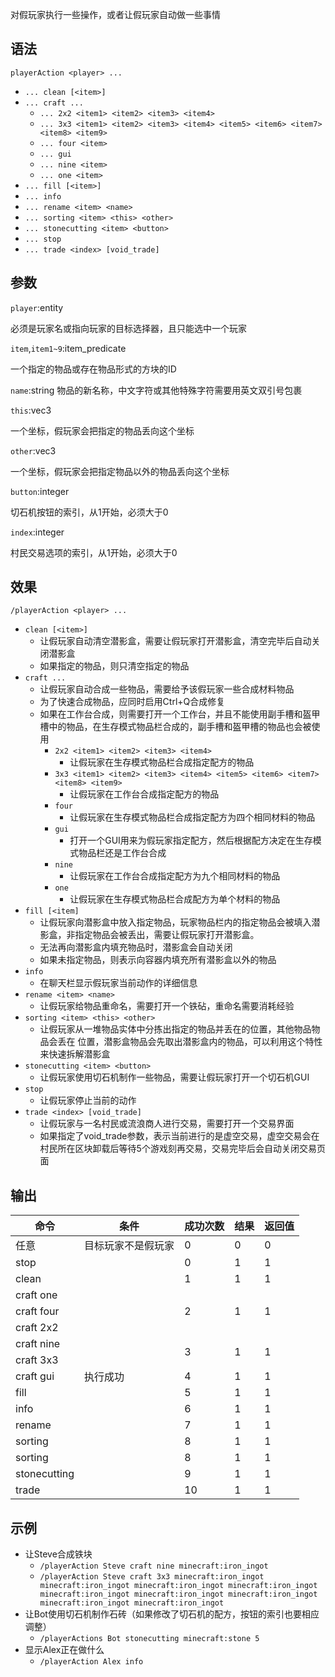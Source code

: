 对假玩家执行一些操作，或者让假玩家自动做一些事情

## 语法

`playerAction <player> ...`

- `... clean [<item>]`
- `... craft ...`
    - `... 2x2 <item1> <item2> <item3> <item4>`
    - `... 3x3 <item1> <item2> <item3> <item4> <item5> <item6> <item7> <item8> <item9>`
    - `... four <item>`
    - `... gui`
    - `... nine <item>`
    - `... one <item>`
- `... fill [<item>]`
- `... info`
- `... rename <item> <name>`
- `... sorting <item> <this> <other>`
- `... stonecutting <item> <button>`
- `... stop`
- `... trade <index> [void_trade]`

## 参数

`player`:entity

必须是玩家名或指向玩家的目标选择器，且只能选中一个玩家

`item`,`item1~9`:item_predicate

一个指定的物品或存在物品形式的方块的ID

`name`:string
物品的新名称，中文字符或其他特殊字符需要用英文双引号包裹

`this`:vec3

一个坐标，假玩家会把指定的物品丢向这个坐标

`other`:vec3

一个坐标，假玩家会把指定物品以外的物品丢向这个坐标

`button`:integer

切石机按钮的索引，从1开始，必须大于0

`index`:integer

村民交易选项的索引，从1开始，必须大于0

## 效果

`/playerAction <player> ...`

- `clean [<item>]`
    - 让假玩家自动清空潜影盒，需要让假玩家打开潜影盒，清空完毕后自动关闭潜影盒
    - 如果指定的物品，则只清空指定的物品
- `craft ...`
    - 让假玩家自动合成一些物品，需要给予该假玩家一些合成材料物品
    - 为了快速合成物品，应同时启用Ctrl+Q合成修复
    - 如果在工作台合成，则需要打开一个工作台，并且不能使用副手槽和盔甲槽中的物品，在生存模式物品栏合成的，副手槽和盔甲槽的物品也会被使用
        - `2x2 <item1> <item2> <item3> <item4>`
            - 让假玩家在生存模式物品栏合成指定配方的物品
        - `3x3 <item1> <item2> <item3> <item4> <item5> <item6> <item7> <item8> <item9>`
            - 让假玩家在工作台合成指定配方的物品
        - `four`
            - 让假玩家在生存模式物品栏合成指定配方为四个相同材料的物品
        - `gui`
            - 打开一个GUI用来为假玩家指定配方，然后根据配方决定在生存模式物品栏还是工作台合成
        - `nine`
            - 让假玩家在工作台合成指定配方为九个相同材料的物品
        - `one`
            - 让假玩家在生存模式物品栏合成配方为单个材料的物品
- `fill [<item]`
    - 让假玩家向潜影盒中放入指定物品，玩家物品栏内的指定物品会被填入潜影盒，非指定物品会被丢出，需要让假玩家打开潜影盒。
    - 无法再向潜影盒内填充物品时，潜影盒会自动关闭
    - 如果未指定物品，则表示向容器内填充所有潜影盒以外的物品
- `info`
    - 在聊天栏显示假玩家当前动作的详细信息
- `rename <item> <name>`
    - 让假玩家给物品重命名，需要打开一个铁砧，重命名需要消耗经验
- `sorting <item> <this> <other>`
    - 让假玩家从一堆物品实体中分拣出指定的物品并丢在<this>的位置，其他物品物品会丢在<other>
      位置，潜影盒物品会先取出潜影盒内的物品，可以利用这个特性来快速拆解潜影盒
- `stonecutting <item> <button>`
    - 让假玩家使用切石机制作一些物品，需要让假玩家打开一个切石机GUI
- `stop`
    - 让假玩家停止当前的动作
- `trade <index> [void_trade]`
    - 让假玩家与一名村民或流浪商人进行交易，需要打开一个交易界面
    - 如果指定了void_trade参数，表示当前进行的是虚空交易，虚空交易会在村民所在区块卸载后等待5个游戏刻再交易，交易完毕后会自动关闭交易页面

## 输出

<table>
    <tr>
      <th>命令</th>
      <th>条件</th>
      <th>成功次数</th>
      <th>结果</th>
      <th>返回值</th>
    </tr>
  <tbody>
    <tr>
      <td>任意</td>
      <td>目标玩家不是假玩家</td>
      <td>0</td>
      <td>0</td>
      <td>0</td>
    </tr>
    <tr>
      <td>stop</td>
      <td rowspan="15">执行成功</td>
      <td>0</td>
      <td>1</td>
      <td>1</td>
    </tr>
    <tr>
      <td>clean</td>
      <td>1</td>
      <td>1</td>
      <td>1</td>
    </tr>
    <tr>
      <td>craft one</td>
      <td rowspan="3">2</td>
      <td rowspan="3">1</td>
      <td rowspan="3">1</td>
    </tr>
    <tr>
      <td>craft four</td>
    </tr>
    <tr>
      <td>craft 2x2</td>
    </tr>
    <tr>
      <td>craft nine</td>
      <td rowspan="2">3</td>
      <td rowspan="2">1</td>
      <td rowspan="2">1</td>
    </tr>
    <tr>
      <td>craft 3x3</td>
    </tr>
    <tr>
      <td>craft gui</td>
      <td>4</td>
      <td>1</td>
      <td>1</td>
    </tr>
    <tr>
      <td>fill</td>
      <td>5</td>
      <td>1</td>
      <td>1</td>
    </tr>
    <tr>
      <td>info</td>
      <td>6</td>
      <td>1</td>
      <td>1</td>
    </tr>
    <tr>
      <td>rename</td>
      <td>7</td>
      <td>1</td>
      <td>1</td>
    </tr>
    <tr>
      <td>sorting</td>
      <td>8</td>
      <td>1</td>
      <td>1</td>
    </tr>
    <tr>
      <td>sorting</td>
      <td>8</td>
      <td>1</td>
      <td>1</td>
    </tr>
    <tr>
      <td>stonecutting</td>
      <td>9</td>
      <td>1</td>
      <td>1</td>
    </tr>
    <tr>
      <td>trade</td>
      <td>10</td>
      <td>1</td>
      <td>1</td>
    </tr>
  </tbody>
</table>

## 示例

- 让Steve合成铁块
    - `/playerAction Steve craft nine minecraft:iron_ingot`
    - `/playerAction Steve craft 3x3 minecraft:iron_ingot minecraft:iron_ingot minecraft:iron_ingot minecraft:iron_ingot minecraft:iron_ingot minecraft:iron_ingot minecraft:iron_ingot minecraft:iron_ingot minecraft:iron_ingot`
- 让Bot使用切石机制作石砖（如果修改了切石机的配方，按钮的索引也要相应调整）
    - `/playerActions Bot stonecutting minecraft:stone 5`
- 显示Alex正在做什么
    - `/playerAction Alex info`
